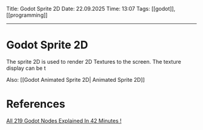 Title: Godot Sprite 2D
Date: 22.09.2025
Time: 13:07
Tags: [[godot]], [[programming]]

---
# Godot Sprite 2D

The sprite 2D is used to render 2D Textures to the screen. The texture display can be t


Also: [[Godot Animated Sprite 2D| Animated Sprite 2D]]
# References
[All 219 Godot Nodes Explained In 42 Minutes !](https://www.youtube.com/watch?v=tO2gthp45MA&list=WL&index=1)